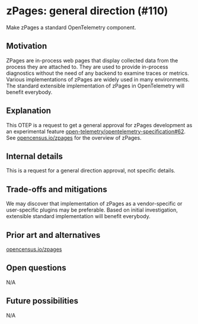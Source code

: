 # zPages: general direction (#110)

Make zPages a standard OpenTelemetry component.

## Motivation

ZPages are in-process web pages that display collected data from the process they are attached to. They are used to provide in-process diagnostics without the need of any backend to examine traces or metrics. Various implementations of zPages are widely used in many environments. The standard extensible implementation of zPages in OpenTelemetry will benefit everybody.

## Explanation

This OTEP is a request to get a general approval for zPages development as an experimental feature [open-telemetry/opentelemetry-specification#62](https://github.com/open-telemetry/opentelemetry-specification/pull/632). See [opencensus.io/zpages](https://opencensus.io/zpages/) for the overview of zPages.

## Internal details

This is a request for a general direction approval, not specific details.

## Trade-offs and mitigations

We may discover that implementation of zPages as a vendor-specific or user-specific plugins may be preferable. Based on initial investigation, extensible standard implementation will benefit everybody.

## Prior art and alternatives

[opencensus.io/zpages](https://opencensus.io/zpages/)

## Open questions

N/A

## Future possibilities

N/A
